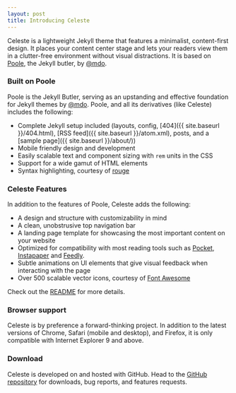 ```yaml
---
layout: post
title: Introducing Celeste
---
```


Celeste is a lightweight Jekyll theme that features a minimalist, content-first design. It places your content center stage and lets your readers view them in a clutter-free environment without visual distractions. It is based on [Poole](https://github.com/poole/poole), the Jekyll butler, by [@mdo](https://twitter.com/mdo).

### Built on Poole

Poole is the Jekyll Butler, serving as an upstanding and effective foundation for Jekyll themes by [@mdo](https://twitter.com/mdo). Poole, and all its derivatives (like Celeste) includes the following:

* Complete Jekyll setup included (layouts, config, [404]({{ site.baseurl }}/404.html), [RSS feed]({{ site.baseurl }}/atom.xml), posts, and a [sample page]({{ site.baseurl }}/about/))
* Mobile friendly design and development
* Easily scalable text and component sizing with `rem` units in the CSS
* Support for a wide gamut of HTML elements
* Syntax highlighting, courtesy of [rouge](https://github.com/jneen/rouge)

### Celeste Features

In addition to the features of Poole, Celeste adds the following:

* A design and structure with customizability in mind
* A clean, unobstrusive top navigation bar
* A landing page template for showcasing the most important content on your website
* Optimized for compatibility with most reading tools such as [Pocket](https://getpocket.com), [Instapaper](https://www.instapaper.com) and [Feedly](https://feedly.com/).
* Subtle animations on UI elements that give visual feedback when interacting with the page
* Over 500 scalable vector icons, courtesy of [Font Awesome](http://fontawesome.io/)

<!-- Additional features to follow -->
<!-- * A blog archives page, to allow easy access to old blog entries -->
<!-- * Multiple color schemes, accessible via the `@import` directive -->

Check out the [README](https://github.com/nicoelayda/celeste#readme) for more details.

### Browser support

Celeste is by preference a forward-thinking project. In addition to the latest versions of Chrome, Safari (mobile and desktop), and Firefox, it is only compatible with Internet Explorer 9 and above.

### Download

Celeste is developed on and hosted with GitHub. Head to the [GitHub repository](https://github.com/nicoelayda/celeste) for downloads, bug reports, and features requests.
